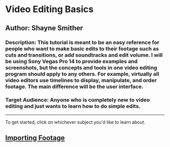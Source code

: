 # Video Editing Basics

## Author: Shayne Smither

### Description: This tutorial is meant to be an easy reference for people who want to make basic edits to their footage such as cuts and transitions, or add soundtracks and edit volume. I will be using Sony Vegas Pro 14 to provide examples and screenshots, but the concepts and tools in one video editing program should apply to any others. For example, virtually all video editors use timelines to display, manipulate, and order footage. The main difference will be the user interface.

### Target Audience: Anyone who is completely new to video editing and just wants to learn how to do simple edits.
***
To get started, click on whichever subject you'd like to learn about.

## [Importing Footage](https://github.com/ShayneSmither/VideoEditingBasics/blob/master/import.md)
